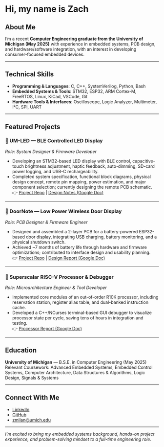 # Hi, my name is Zach

## About Me
I’m a recent **Computer Engineering graduate from the University of Michigan (May 2025)** with experience in embedded systems, PCB design, and hardware/software integration, with an interest in developing consumer-focused embedded devices. 

---

## Technical Skills
- **Programming & Languages**: C, C++, SystemVerilog, Python, Bash  
- **Embedded Systems & Tools**: STM32, ESP32, ARM Cortex-M, FreeRTOS, Linux, KiCad, VSCode, Git  
- **Hardware Tools & Interfaces**: Oscilloscope, Logic Analyzer, Multimeter, I²C, SPI, UART  

---

## Featured Projects

### 🔹 UM-LED — BLE Controlled LED Display  
*Role: System Designer & Firmware Developer*  
- Developing an STM32-based LED display with BLE control, capacitive-touch brightness adjustment, haptic feedback, auto-dimming, SD-card power logging, and USB-C rechargeability.  
- Completed system specification, functional block diagrams, physical design concept, remote pin mapping, power estimation, and major component selection; currently designing the remote PCB schematic.  
👉 [Project Repo](https://github.com/your-umled-repo) | [Design Notes (Google Doc)](https://docs.google.com/your-link-here)  

---

### 🔹 DoorNote — Low Power Wireless Door Display  
*Role: PCB Designer & Firmware Engineer*  
- Designed and assembled a 2-layer PCB for a battery-powered ESP32-based door display, integrating USB charging, battery monitoring, and a physical shutdown switch.  
- Achieved ~7 months of battery life through hardware and firmware optimizations; contributed to interface design and usability planning.  
👉 [Project Repo](https://github.com/your-doornote-repo) | [Design Report (Google Doc)](https://docs.google.com/your-link-here)  

---

### 🔹 Superscalar RISC-V Processor & Debugger  
*Role: Microarchitecture Engineer & Tool Developer*  
- Implemented core modules of an out-of-order R10K processor, including reservation station, register alias table, and dual-banked instruction cache.  
- Developed a C++/NCurses terminal-based GUI debugger to visualize processor state per cycle, saving tens of hours in integration and testing.  
👉 [Processor Report (Google Doc)](https://docs.google.com/your-link-here)  

---

## Education
**University of Michigan** — B.S.E. in Computer Engineering (May 2025)  
Relevant Coursework: Advanced Embedded Systems, Embedded Control Systems, Computer Architecture, Data Structures & Algorithms, Logic Design, Signals & Systems  

---

## Connect With Me
-  [LinkedIn](https://linkedin.com/in/your-link)  
-  [GitHub](https://github.com/yourusername)  
-  zmilan@umich.edu  

---

*I’m excited to bring my embedded systems background, hands-on project experience, and problem-solving mindset to a full-time engineering role.*  
